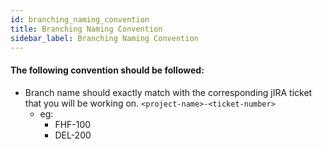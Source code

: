 ```yaml
---
id: branching_naming_convention
title: Branching Naming Convention
sidebar_label: Branching Naming Convention
---
```


#### The following convention should be followed:

* Branch name should exactly match with the corresponding jIRA ticket that you will be working on. 
     `<project-name>-<ticket-number>`
     * eg:  
          * FHF-100
          * DEL-200